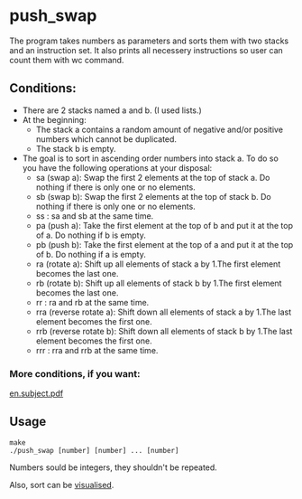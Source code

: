 # push_swap
The program takes numbers as parameters and sorts them with two stacks and an instruction set. It also prints all necessery instructions so user can count them with wc command.
## Conditions:
- There are 2 stacks named a and b. (I used lists.)
- At the beginning:
	- The stack a contains a random amount of negative and/or positive numbers which cannot be duplicated.
	- The stack b is empty.
- The goal is to sort in ascending order numbers into stack a. To do so you have the following operations at your disposal:
	- sa (swap a): Swap the first 2 elements at the top of stack a. Do nothing if there is only one or no elements.
	- sb (swap b): Swap the first 2 elements at the top of stack b. Do nothing if there is only one or no elements.
	- ss : sa and sb at the same time.
	- pa (push a): Take the first element at the top of b and put it at the top of a. Do nothing if b is empty.
	- pb (push b): Take the first element at the top of a and put it at the top of b. Do nothing if a is empty.
	- ra (rotate a): Shift up all elements of stack a by 1.The first element becomes the last one.
	- rb (rotate b): Shift up all elements of stack b by 1.The first element becomes the last one.
	- rr : ra and rb at the same time.
	- rra (reverse rotate a): Shift down all elements of stack a by 1.The last element becomes the first one.
	- rrb (reverse rotate b): Shift down all elements of stack b by 1.The last element becomes the first one.
	- rrr : rra and rrb at the same time.
### More conditions, if you want:
[en.subject.pdf](https://github.com/squickfi/push_swap/blob/master/en.subject.pdf)

## Usage
	make
	./push_swap [number] [number] ... [number]
Numbers sould be integers, they shouldn't be repeated.

Also, sort can be [visualised](https://github.com/o-reo/push_swap_visualizer).

